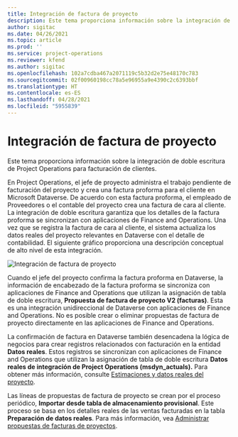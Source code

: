 ```yaml
---
title: Integración de factura de proyecto
description: Este tema proporciona información sobre la integración de doble escritura de Project Operations para facturación de clientes.
author: sigitac
ms.date: 04/26/2021
ms.topic: article
ms.prod: ''
ms.service: project-operations
ms.reviewer: kfend
ms.author: sigitac
ms.openlocfilehash: 102a7cdba467a2071119c5b32d2e75e48170c783
ms.sourcegitcommit: 02f00960198cc78a5e96955a9e4390c2c6393bbf
ms.translationtype: HT
ms.contentlocale: es-ES
ms.lasthandoff: 04/28/2021
ms.locfileid: "5955839"
---
```

# <a name="project-invoice-integration"></a>Integración de factura de proyecto

Este tema proporciona información sobre la integración de doble escritura de Project Operations para facturación de clientes.

En Project Operations, el jefe de proyecto administra el trabajo pendiente de facturación del proyecto y crea una factura proforma para el cliente en Microsoft Dataverse. De acuerdo con esta factura proforma, el empleado de Proveedores o el contable del proyecto crea una factura de cara al cliente. La integración de doble escritura garantiza que los detalles de la factura proforma se sincronizan con aplicaciones de Finance and Operations. Una vez que se registra la factura de cara al cliente, el sistema actualiza los datos reales del proyecto relevantes en Dataverse con el detalle de contabilidad. El siguiente gráfico proporciona una descripción conceptual de alto nivel de esta integración.

   ![Integración de factura de proyecto](./media/DW5Invoicing.png)

Cuando el jefe del proyecto confirma la factura proforma en Dataverse, la información de encabezado de la factura proforma se sincroniza con aplicaciones de Finance and Operations que utilizan la asignación de tabla de doble escritura, **Propuesta de factura de proyecto V2 (facturas)**. Esta es una integración unidireccional de Dataverse con aplicaciones de Finance and Operations. No es posible crear o eliminar propuestas de factura de proyecto directamente en las aplicaciones de Finance and Operations.

La confirmación de factura en Dataverse también desencadena la lógica de negocios para crear registros relacionados con facturación en la entidad **Datos reales**. Estos registros se sincronizan con aplicaciones de Finance and Operations que utilizan la asignación de tabla de doble escritura **Datos reales de integración de Project Operations (msdyn\_actuals).** Para obtener más información, consulte [Estimaciones y datos reales del proyecto](resource-dual-write-estimates-actuals.md). 

Las líneas de propuestas de factura de proyecto se crean por el proceso periódico, **Importar desde tabla de almacenamiento provisional**. Este proceso se basa en los detalles reales de las ventas facturadas en la tabla **Preparación de datos reales**. Para más información, vea [Administrar propuestas de facturas de proyectos](../invoicing/format-update-project-invoice-proposals.md#create-project-invoice-proposals). 
